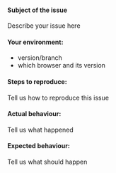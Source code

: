 #### Subject of the issue
Describe your issue here

#### Your environment:
* version/branch
* which browser and its version

#### Steps to reproduce:
Tell us how to reproduce this issue

#### Actual behaviour:
Tell us what happened

#### Expected behaviour:
Tell us what should happen


